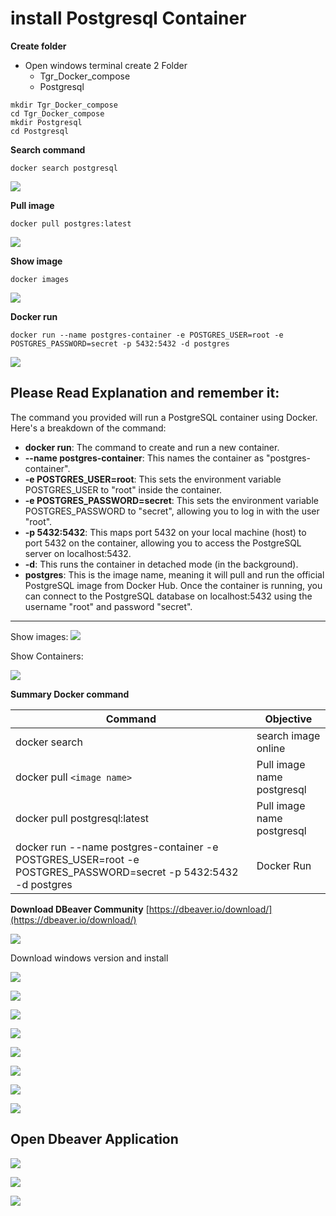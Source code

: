 # install  Postgresql Container

**Create folder**
- Open windows terminal create 2 Folder
    - Tgr_Docker_compose
    - Postgresql
```
mkdir Tgr_Docker_compose
cd Tgr_Docker_compose
mkdir Postgresql
cd Postgresql
```

**Search command**
```
docker search postgresql
```
![](../assets/images/docker_search_postgresql.png)


**Pull image**
```
docker pull postgres:latest
```
![](../assets/images/docker_pull_postgresql.png)

**Show image**
```
docker images
```
![](../assets/images/docker_image_postgresql.png)


**Docker run**
```
docker run --name postgres-container -e POSTGRES_USER=root -e POSTGRES_PASSWORD=secret -p 5432:5432 -d postgres
```
![](../assets/images/docker_run_postgresql.png)

## Please Read Explanation and remember it: 

The command you provided will run a PostgreSQL container using Docker. Here's a breakdown of the command:

- **docker run**: The command to create and run a new container.
- **--name postgres-container**: This names the container as "postgres-container".
- **-e POSTGRES_USER=root**: This sets the environment variable POSTGRES_USER to "root" inside the container.
- **-e POSTGRES_PASSWORD=secret**: This sets the environment variable POSTGRES_PASSWORD to "secret", allowing you to log in with the user "root".
- **-p 5432:5432**: This maps port 5432 on your local machine (host) to port 5432 on the container, allowing you to access the PostgreSQL server on localhost:5432.
- **-d**: This runs the container in detached mode (in the background).
- **postgres**: This is the image name, meaning it will pull and run the official PostgreSQL image from Docker Hub.
Once the container is running, you can connect to the PostgreSQL database on localhost:5432 using the username "root" and password "secret".
---------------  
Show images:
![](../assets/images/docker_desktop_postgresql_image.png)

Show Containers:

![](../assets/images/docker_desktop_postgresql_container.png)


**Summary Docker command**

| Command       | Objective      |
| ------------- | -------------- |
| docker search | search image online |
| docker pull `<image name>`  | Pull image name postgresql |
| docker pull postgresql:latest  | Pull image name postgresql |
| docker run --name postgres-container -e POSTGRES_USER=root -e POSTGRES_PASSWORD=secret -p 5432:5432 -d postgres | Docker Run |

**Download DBeaver Community**
[https://dbeaver.io/download/](https://dbeaver.io/download/)

![](../assets/images/dbeaver_web.png)

Download windows version and install 

![](../assets/images/dbeaver_web_install1.png)

![](../assets/images/dbeaver_web_install2.png)

![](../assets/images/dbeaver_web_install3.png)

![](../assets/images/dbeaver_web_install4.png)

![](../assets/images/dbeaver_web_install5.png)

![](../assets/images/dbeaver_web_install6.png)

![](../assets/images/dbeaver_web_install7.png)

![](../assets/images/dbeaver_web_install8.png)

## Open Dbeaver Application

![](../assets/images/dbeaver_web_install9.png)

![](../assets/images/dbeaver_web_install10.png)

![](../assets/images/dbeaver_web_install11.png)